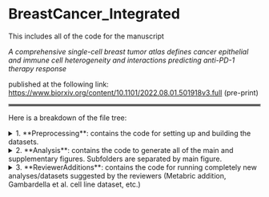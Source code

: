 # BreastCancer_Integrated


This includes all of the code for the manuscript 

*A comprehensive single-cell breast tumor atlas defines cancer epithelial and immune cell heterogeneity and interactions predicting anti-PD-1 therapy response*

published at the following link: https://www.biorxiv.org/content/10.1101/2022.08.01.501918v3.full (pre-print)



<hr style="border:2px solid gray">


Here is a breakdown of the file tree:

<details>
<summary>1. **Preprocessing**: contains the code for setting up and building the datasets.</summary> 
    <p>
    (1) Breakdown based on **technology type** (scRNA-seq, bulk RNA-seq, RPPA).
  (2) Then broken down by **name of dataset** ("scRNA" includes subfolders for the main primary atlas and Bassez's dataset, for instance, while "bulkRNA" includes subfolders for TCGA, iSPY, etc).
    </p>
    
</details>

<details>
<summary>2. **Analysis**: contains the code to generate all of the main and supplementary figures. Subfolders are separated by main figure.</summary>
    <p>
    a. **Figure 1**: Initial ERBB2/TACSTD2 exploratory analysis and main primary atlas QC
  b. **Figure 2**: NK subset and rNK analyses
  c. **Figure 3**: ITTH score generation and downstream analyses
  d. **Figure 4**: Validation on Bassez and iSPY
    </p>
</details>

<details>
<summary>3. **ReviewerAdditions**: contains the code for running completely new analyses/datasets suggested by the reviewers (Metabric addition, Gambardella et al. cell line dataset, etc.)</summary>

</details>

